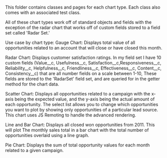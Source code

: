 This folder contains classes and pages for each chart type. Each class also comes with an associated test class.

All of these chart types work off of standard objects and fields with the exception of the radar chart that works off of custom fields stored to a field set called 'Radar Set.'


Use case by chart type:
Gauge Chart: Displays total value of all opportunities related to an account that will close or have closed this month.

Radar Chart: Displays customer satisfaction ratings. In my field set I have 10 custom fields (Value__c, Usefulness__c, Satisfaction__c,Responsiveness__c, Reliability__c, Helpfulness__c, Friendliness__c, Effectiveness__c, Content__c, Consistency__c) that are all number fields on a scale between 1-10, These fields are stored to the 'RadarSet' field set, and are queried for in the getter method for the chart data.

Scatter Chart: Displays all opportunities related to a campaign with the x-axis being the expected value, and the y-axis being the actual amount of each opportunity. The select list allows you to change which opportunities you want to plot by showing only opportunities of a particular lead source. This chart uses JS Remoting to handle the advanced rendering.

Line and Bar Chart: Displays all closed won opportunities from 2011. This will plot The monthly sales total in a bar chart with the total number of opportunities overlaid using a line graph.

Pie Chart: Displays the sum of total opportunity values for each month related to a given campaign.
